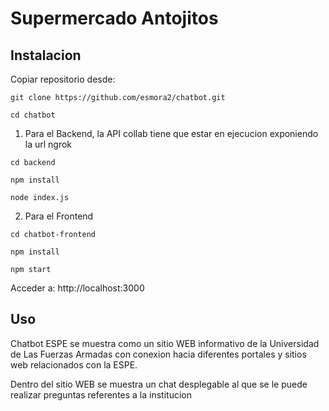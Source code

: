 # Supermercado Antojitos

## Instalacion

Copiar repositorio desde:

```
git clone https://github.com/esmora2/chatbot.git

cd chatbot
```

1. Para el Backend, la API collab tiene que estar en ejecucion exponiendo la url ngrok

```
cd backend

npm install

node index.js
```

2. Para el Frontend 

```
cd chatbot-frontend

npm install

npm start
```

Acceder a: http://localhost:3000


## Uso

Chatbot ESPE se muestra como un sitio WEB informativo de la Universidad de Las Fuerzas Armadas con conexion hacia diferentes portales y sitios web relacionados con la ESPE.


Dentro del sitio WEB se muestra un chat desplegable al que se le puede realizar preguntas referentes a la institucion